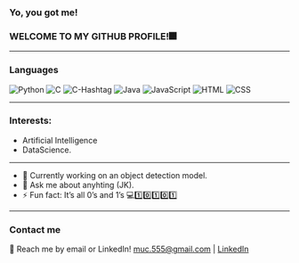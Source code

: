 ### Yo, you got me!
### WELCOME TO MY GITHUB PROFILE!🎆

_________________________________________________________________________________________________________________________________________________________________________________


### Languages
![Python](https://img.shields.io/badge/-Python-000?&logo=Python)
![C](https://img.shields.io/badge/-C-000?&logo=C)
![C-Hashtag](https://img.shields.io/badge/-CSharp-000?&logo=CSharp)
![Java](https://img.shields.io/badge/-Java-000?&logo=Java)
![JavaScript](https://img.shields.io/badge/-JavaScript-000?&logo=JavaScript)
![HTML](https://img.shields.io/badge/-HTML-000?logo=HTML5)
![CSS](https://img.shields.io/badge/-CSS3-000?logo=CSS3)
_________________________________________________________________________________________________________________________________________________________________________________

### Interests:
- Artificial Intelligence
- DataScience.
_________________________________________________________________________________________________________________________________________________________________________________

- 🌱 Currently working on an object detection model.
- 💬 Ask me about anyhting (JK).
- ⚡ Fun fact: It’s all 0’s and 1’s 💻1️⃣0️⃣1️⃣0️⃣1️⃣

_________________________________________________________________________________________________________________________________________________________________________________

### Contact me

💬 Reach me by email or LinkedIn! muc.555@gmail.com | 
[LinkedIn](https://www.linkedin.com/in/tanzeela-s-083950208/)
